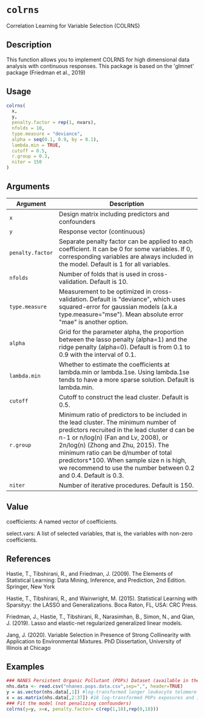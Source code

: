 # `colrns`

Correlation Learning for Variable Selection (COLRNS)


## Description

This function allows you to implement COLRNS for high dimensional data analysis with continuous responses.
 This package is based on the 'glmnet' package (Friedman et al., 2019)


## Usage

```r
colrns(
  x,
  y,
  penalty.factor = rep(1, nvars),
  nfolds = 10,
  type.measure = "deviance",
  alpha = seq(0.1, 0.9, by = 0.1),
  lambda.min = TRUE,
  cutoff = 0.5,
  r.group = 0.3,
  niter = 150
)
```


## Arguments

Argument      |Description
------------- |----------------
`x`     |     Design matrix including predictors and confounders
`y`     |     Response vector (continuous)
`penalty.factor`     |     Separate penalty factor can be applied to each coefficient. It can be 0 for some variables. If 0, corresponding variables are always included in the model. Default is 1 for all variables.
`nfolds`     |     Number of folds that is used in cross-validation. Default is 10.
`type.measure`     |     Measurement to be optimized in cross-validation. Default is "deviance", which uses squared-error for gaussian models (a.k.a type.measure="mse"). Mean absolute error "mae" is another option.
`alpha`     |     Grid for the parameter alpha, the proportion between the lasso penalty (alpha=1) and the ridge penalty (alpha=0). Default is from 0.1 to 0.9 with the interval of 0.1.
`lambda.min`     |     Whether to estimate the coefficients at lambda.min or lambda.1se. Using lambda.1se tends to have a more sparse solution. Default is lambda.min.
`cutoff`     |     Cutoff to construct the lead cluster. Default is 0.5.
`r.group`     |     Minimum ratio of predictors to be included in the lead cluster. The minimum number of predictors recruited in the lead cluster d can be n-1 or n/log(n) (Fan and Lv, 2008), or 2n/log(n) (Zhong and Zhu, 2015). The minimum ratio can be d/number of total predictors*100. When sample size n is high, we recommend to use the number between 0.2 and 0.4. Default is 0.3.
`niter`     |     Number of iterative procedures. Default is 150.


## Value

coefficients: A named vector of coefficients.
 
 select.vars: A list of selected variables, that is, the variables with non-zero coefficients.


## References

Hastie, T., Tibshirani, R., and Friedman, J. (2009). The Elements of Statistical Learning: Data Mining, Inference, and Prediction, 2nd Edition. Springer, New York
 
 Hastie, T., Tibshirani, R., and Wainwright, M. (2015). Statistical Learning with Sparsityy: the LASSO and Generalizations. Boca Raton, FL, USA: CRC Press.
 
 Friedman, J., Hastie, T., Tibshirani, R., Narasimhan, B., Simon, N., and Qian, J. (2019). Lasso and elastic-net regularized generalized linear models.
 
 Jang, J. (2020). Variable Selection in Presence of Strong Collinearity with Application to Environmental Mixtures. PhD Dissertation, University of Illinois at Chicago


## Examples

```r
### NANES Persistent Organic Pollutant (POPs) Dataset (available in the github 'colrns' repository)
nhs.data <- read.csv("nhanes.pops.data.csv",sep=",", header=TRUE)
y = as.vector(nhs.data[,1]) #log-transformed longer leukocyte telomere length
x = as.matrix(nhs.data[,2:37]) #18 log-transformed POPs exposures and 18 confounders
### Fit the model (not penalizing confounders)
colrns(y=y, x=x, penalty.factor= c(rep(1,18),rep(0,18)))
```


